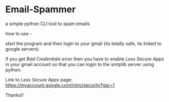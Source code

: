 # Email-Spammer
a simple python CLI tool to spam emails

how to use -

start the program and then login to your gmail (its totally safe, its linked to google servers)

if you get *Bad Credentials* error then you have to enable *Less Secure Apps* in your gmail account so that you can login to the smtplib server using python.

Link to *Less Secure Apps* page: https://myaccount.google.com/intro/security?gar=1

Thanks!!
